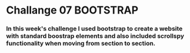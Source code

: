 # Challange 07 BOOTSTRAP


### In this week's challenge I used bootstrap to create a website with standard boostrap elements and also included scrollspy functionality when moving from  section to  section.